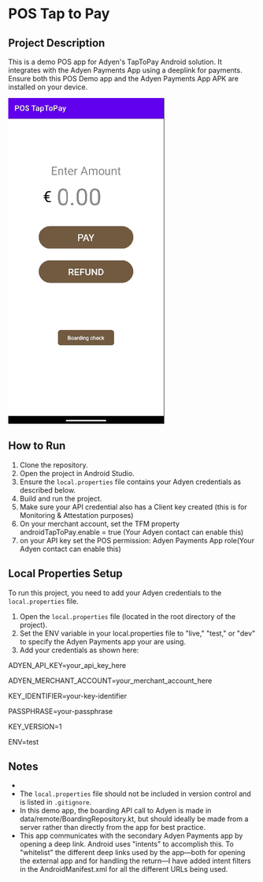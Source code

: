 # POS Tap to Pay
## Project Description

This is a demo POS app for Adyen's TapToPay Android solution. It integrates with the Adyen Payments App using a deeplink for payments. Ensure both this POS Demo app and the Adyen Payments App APK are installed on your device.

![App Screenshot](images/postaptopayscreen.png)
## How to Run

1. Clone the repository.
2. Open the project in Android Studio.
3. Ensure the `local.properties` file contains your Adyen credentials as described below.
4. Build and run the project.
5. Make sure your API credential also has a Client key created (this is for Monitoring & Attestation purposes)
6. On your merchant account, set the TFM property androidTapToPay.enable = true (Your Adyen contact can enable this)
7. on your API key set the POS permission: Adyen Payments App role(Your Adyen contact can enable this)

## Local Properties Setup

To run this project, you need to add your Adyen credentials to the `local.properties` file.

1. Open the `local.properties` file (located in the root directory of the project).
2. Set the ENV variable in your local.properties file to "live," "test," or "dev" to specify the Adyen Payments app your are using.
3. Add your credentials as shown here:

ADYEN_API_KEY=your_api_key_here

ADYEN_MERCHANT_ACCOUNT=your_merchant_account_here

KEY_IDENTIFIER=your-key-identifier

PASSPHRASE=your-passphrase

KEY_VERSION=1

ENV=test

## Notes
-
- The `local.properties` file should not be included in version control and is listed in `.gitignore`.
- In this demo app, the boarding API call to Adyen is made in data/remote/BoardingRepository.kt, but should ideally be made from a server rather than directly from the app for best practice. 
- This app communicates with the secondary Adyen Payments app by opening a deep link. Android uses "intents" to accomplish this. To "whitelist" the different deep links used by the app—both for opening the external app and for handling the return—I have added intent filters in the AndroidManifest.xml for all the different URLs being used.